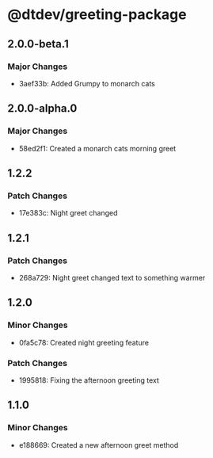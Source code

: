 # @dtdev/greeting-package

## 2.0.0-beta.1

### Major Changes

- 3aef33b: Added Grumpy to monarch cats

## 2.0.0-alpha.0

### Major Changes

- 58ed2f1: Created a monarch cats morning greet

## 1.2.2

### Patch Changes

- 17e383c: Night greet changed


## 1.2.1

### Patch Changes

- 268a729: Night greet changed text to something warmer

## 1.2.0

### Minor Changes

- 0fa5c78: Created night greeting feature

### Patch Changes

- 1995818: Fixing the afternoon greeting text

## 1.1.0

### Minor Changes

- e188669: Created a new afternoon greet method
